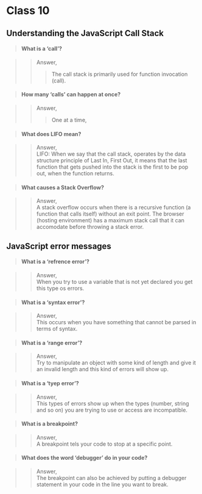 # **Class 10**  

## **Understanding the JavaScript Call Stack**  

>#### What is a ‘call’?

>>Answer,  
>>>The call stack is primarily used for function invocation (call).

>#### How many ‘calls’ can happen at once?

>>Answer,  
>>>One at a time,

>#### What does LIFO mean?

>>Answer,    
>>LIFO: When we say that the call stack, operates by the data structure principle of Last In, First Out, it means that the last function that gets pushed into the stack is the first to be pop out, when the function returns.

>#### What causes a Stack Overflow?

>>Answer,    
>>A stack overflow occurs when there is a recursive function (a function that calls itself) without an exit point. The browser (hosting environment) has a maximum stack call that it can accomodate before throwing a stack error.

## **JavaScript error messages**  

>#### What is a ‘refrence error’?

>>Answer,    
>>When you try to use a variable that is not yet declared you get this type os errors.

>#### What is a ‘syntax error’?

>>Answer,    
>>This occurs when you have something that cannot be parsed in terms of syntax.

>#### What is a ‘range error’?

>>Answer,    
>>Try to manipulate an object with some kind of length and give it an invalid length and this kind of errors will show up.

>#### What is a ‘tyep error’?

>>Answer,    
>>This types of errors show up when the types (number, string and so on) you are trying to use or access are incompatible.

>#### What is a breakpoint?

>>Answer,    
>>A breakpoint tels your code to stop at a specific point.

>#### What does the word ‘debugger’ do in your code?

>>Answer,    
>>The breakpoint can also be achieved by putting a debugger statement in your code in the line you want to break.


